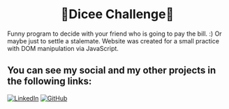 <h1 align = 'center'>🎲Dicee Challenge🎲</h1>

Funny program to decide with your friend who is going to pay the bill. :) Or maybe just to settle a stalemate.
Website was created for a small practice with DOM manipulation via JavaScript.

## You can see my social and my other projects in the following links:

[![LinkedIn](https://img.shields.io/badge/linkedin-%230077B5.svg?style=for-the-badge&logo=linkedin&logoColor=white)](https://linkedin.com/in/maksymdosiuk)
[![GitHub](https://img.shields.io/badge/github-%23121011.svg?style=for-the-badge&logo=github&logoColor=white)](https://github.com/781calmstate?tab=repositories)
